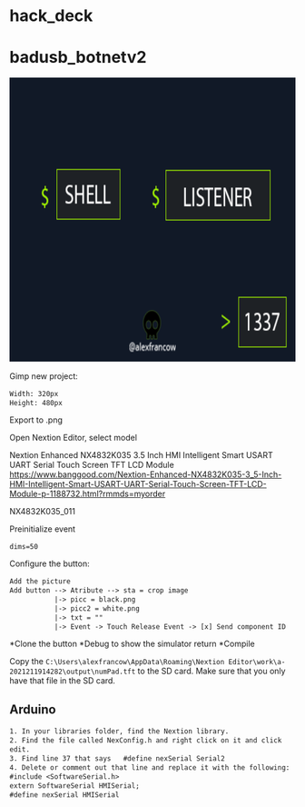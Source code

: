 # hack_deck
# badusb_botnetv2

<p align="center"><img src="https://raw.githubusercontent.com/alexfrancow/hack_deck/main/bg/1_2.png" height="500" width="825" /></p>

Gimp new project:
```
Width: 320px
Height: 480px
```
Export to .png

Open Nextion Editor, select model

Nextion Enhanced NX4832K035 3.5 Inch HMI Intelligent Smart USART UART Serial Touch Screen TFT LCD Module
https://www.banggood.com/Nextion-Enhanced-NX4832K035-3_5-Inch-HMI-Intelligent-Smart-USART-UART-Serial-Touch-Screen-TFT-LCD-Module-p-1188732.html?rmmds=myorder

NX4832K035_011

Preinitialize event

```
dims=50
```

Configure the button:
```
Add the picture
Add button --> Atribute --> sta = crop image
           |-> picc = black.png
           |-> picc2 = white.png
           |-> txt = ""
           |-> Event -> Touch Release Event -> [x] Send component ID
```
*Clone the button
*Debug to show the simulator return
*Compile

Copy the ```C:\Users\alexfrancow\AppData\Roaming\Nextion Editor\work\a-2021211914282\output\numPad.tft``` to the SD card. Make sure that you only have that file in the SD card.


## Arduino

```
1. In your libraries folder, find the Nextion library.
2. Find the file called NexConfig.h and right click on it and click edit.
3. Find line 37 that says   #define nexSerial Serial2 
4. Delete or comment out that line and replace it with the following: 
#include <SoftwareSerial.h>
extern SoftwareSerial HMISerial;
#define nexSerial HMISerial
```
